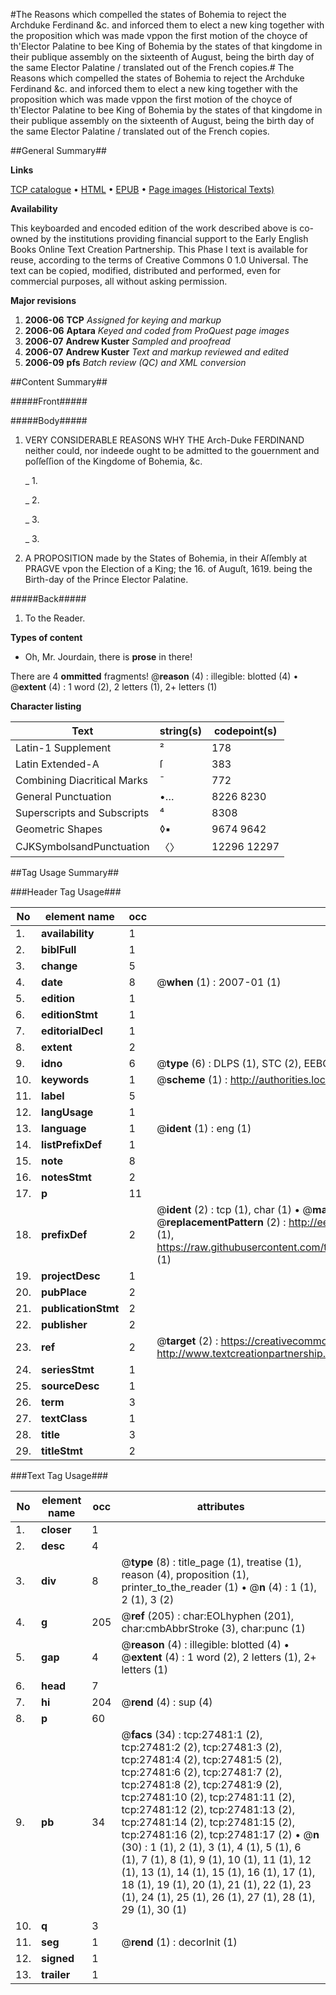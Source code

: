 #The Reasons which compelled the states of Bohemia to reject the Archduke Ferdinand &c. and inforced them to elect a new king together with the proposition which was made vppon the first motion of the choyce of th'Elector Palatine to bee King of Bohemia by the states of that kingdome in their publique assembly on the sixteenth of August, being the birth day of the same Elector Palatine / translated out of the French copies.#
The Reasons which compelled the states of Bohemia to reject the Archduke Ferdinand &c. and inforced them to elect a new king together with the proposition which was made vppon the first motion of the choyce of th'Elector Palatine to bee King of Bohemia by the states of that kingdome in their publique assembly on the sixteenth of August, being the birth day of the same Elector Palatine / translated out of the French copies.

##General Summary##

**Links**

[TCP catalogue](http://www.ota.ox.ac.uk/tcp/)  • 
[HTML](http://tei.it.ox.ac.uk/tcp/Texts-HTML/free/A68/A68953.html)  • 
[EPUB](http://tei.it.ox.ac.uk/tcp/Texts-EPUB/free/A68/A68953.epub) • 
[Page images (Historical Texts)](https://data.historicaltexts.jisc.ac.uk/view?pubId=eebo-24270647e&pageId=eebo-24270647e-27481-1)

**Availability**

This keyboarded and encoded edition of the
	       work described above is co-owned by the institutions
	       providing financial support to the Early English Books
	       Online Text Creation Partnership. This Phase I text is
	       available for reuse, according to the terms of Creative
	       Commons 0 1.0 Universal. The text can be copied,
	       modified, distributed and performed, even for
	       commercial purposes, all without asking permission.

**Major revisions**

1. __2006-06__ __TCP__ *Assigned for keying and markup*
1. __2006-06__ __Aptara__ *Keyed and coded from ProQuest page images*
1. __2006-07__ __Andrew Kuster__ *Sampled and proofread*
1. __2006-07__ __Andrew Kuster__ *Text and markup reviewed and edited*
1. __2006-09__ __pfs__ *Batch review (QC) and XML conversion*

##Content Summary##

#####Front#####

#####Body#####

1. VERY CONSIDERABLE
REASONS WHY THE
Arch-Duke
FERDINAND neither could, nor indeede ought to be
admitted to the gouernment and poſſeſſion of the
Kingdome of Bohemia, &c.

    _ 1.

    _ 2.

    _ 3.

    _ 3.

1. A PROPOSITION
made by the States of Bohemia, in their
Aſſembly at PRAGVE vpon the Election of a
King; the 16. of Auguſt, 1619. being
the Birth-day of the Prince
Elector Palatine.

#####Back#####

1. To the Reader.

**Types of content**

  * Oh, Mr. Jourdain, there is **prose** in there!

There are 4 **ommitted** fragments! 
 @__reason__ (4) : illegible: blotted (4)  •  @__extent__ (4) : 1 word (2), 2 letters (1), 2+ letters (1)

**Character listing**


|Text|string(s)|codepoint(s)|
|---|---|---|
|Latin-1 Supplement|²|178|
|Latin Extended-A|ſ|383|
|Combining             Diacritical Marks|̄|772|
|General Punctuation|•…|8226 8230|
|Superscripts             and Subscripts|⁴|8308|
|Geometric Shapes|◊▪|9674 9642|
|CJKSymbolsandPunctuation|〈〉|12296 12297|

##Tag Usage Summary##

###Header Tag Usage###

|No|element name|occ|attributes|
|---|---|---|---|
|1.|__availability__|1||
|2.|__biblFull__|1||
|3.|__change__|5||
|4.|__date__|8| @__when__ (1) : 2007-01 (1)|
|5.|__edition__|1||
|6.|__editionStmt__|1||
|7.|__editorialDecl__|1||
|8.|__extent__|2||
|9.|__idno__|6| @__type__ (6) : DLPS (1), STC (2), EEBO-CITATION (1), OCLC (1), VID (1)|
|10.|__keywords__|1| @__scheme__ (1) : http://authorities.loc.gov/ (1)|
|11.|__label__|5||
|12.|__langUsage__|1||
|13.|__language__|1| @__ident__ (1) : eng (1)|
|14.|__listPrefixDef__|1||
|15.|__note__|8||
|16.|__notesStmt__|2||
|17.|__p__|11||
|18.|__prefixDef__|2| @__ident__ (2) : tcp (1), char (1)  •  @__matchPattern__ (2) : ([0-9\-]+):([0-9IVX]+) (1), (.+) (1)  •  @__replacementPattern__ (2) : http://eebo.chadwyck.com/downloadtiff?vid=$1&page=$2 (1), https://raw.githubusercontent.com/textcreationpartnership/Texts/master/tcpchars.xml#$1 (1)|
|19.|__projectDesc__|1||
|20.|__pubPlace__|2||
|21.|__publicationStmt__|2||
|22.|__publisher__|2||
|23.|__ref__|2| @__target__ (2) : https://creativecommons.org/publicdomain/zero/1.0/ (1), http://www.textcreationpartnership.org/docs/. (1)|
|24.|__seriesStmt__|1||
|25.|__sourceDesc__|1||
|26.|__term__|3||
|27.|__textClass__|1||
|28.|__title__|3||
|29.|__titleStmt__|2||


###Text Tag Usage###

|No|element name|occ|attributes|
|---|---|---|---|
|1.|__closer__|1||
|2.|__desc__|4||
|3.|__div__|8| @__type__ (8) : title_page (1), treatise (1), reason (4), proposition (1), printer_to_the_reader (1)  •  @__n__ (4) : 1 (1), 2 (1), 3 (2)|
|4.|__g__|205| @__ref__ (205) : char:EOLhyphen (201), char:cmbAbbrStroke (3), char:punc (1)|
|5.|__gap__|4| @__reason__ (4) : illegible: blotted (4)  •  @__extent__ (4) : 1 word (2), 2 letters (1), 2+ letters (1)|
|6.|__head__|7||
|7.|__hi__|204| @__rend__ (4) : sup (4)|
|8.|__p__|60||
|9.|__pb__|34| @__facs__ (34) : tcp:27481:1 (2), tcp:27481:2 (2), tcp:27481:3 (2), tcp:27481:4 (2), tcp:27481:5 (2), tcp:27481:6 (2), tcp:27481:7 (2), tcp:27481:8 (2), tcp:27481:9 (2), tcp:27481:10 (2), tcp:27481:11 (2), tcp:27481:12 (2), tcp:27481:13 (2), tcp:27481:14 (2), tcp:27481:15 (2), tcp:27481:16 (2), tcp:27481:17 (2)  •  @__n__ (30) : 1 (1), 2 (1), 3 (1), 4 (1), 5 (1), 6 (1), 7 (1), 8 (1), 9 (1), 10 (1), 11 (1), 12 (1), 13 (1), 14 (1), 15 (1), 16 (1), 17 (1), 18 (1), 19 (1), 20 (1), 21 (1), 22 (1), 23 (1), 24 (1), 25 (1), 26 (1), 27 (1), 28 (1), 29 (1), 30 (1)|
|10.|__q__|3||
|11.|__seg__|1| @__rend__ (1) : decorInit (1)|
|12.|__signed__|1||
|13.|__trailer__|1||
